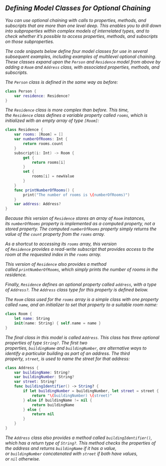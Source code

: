 ## *Defining Model Classes for Optional Chaining*

*You can use optional chaining with calls to properties, methods, and subscripts that are more than one level deep. This enables you to drill down into subproperties within complex models of interrelated types, and to check whether it’s possible to access properties, methods, and subscripts on those subproperties.*

*The code snippets below define four model classes for use in several subsequent examples, including examples of multilevel optional chaining. These classes expand upon the `Person` and `Residence` model from above by adding a `Room` and `Address` class, with associated properties, methods, and subscripts.*

*The `Person` class is defined in the same way as before:*

```swift
class Person {
    var residence: Residence?
}
```

*The `Residence` class is more complex than before. This time, the `Residence` class defines a variable property called `rooms`, which is initialized with an empty array of type `[Room]`:*

```swift
class Residence {
    var rooms: [Room] = []
    var numberOfRooms: Int {
        return rooms.count
    }
    subscript(i: Int) -> Room {
        get {
            return rooms[i]
        }
        set {
            rooms[i] = newValue
        }
    }
    func printNumberOfRooms() {
        print("The number of rooms is \(numberOfRooms)")
    }
    var address: Address?
}
```

*Because this version of `Residence` stores an array of `Room` instances, its `numberOfRooms` property is implemented as a computed property, not a stored property. The computed `numberOfRooms` property simply returns the value of the `count` property from the `rooms` array.*

*As a shortcut to accessing its `rooms` array, this version of `Residence` provides a read-write subscript that provides access to the room at the requested index in the `rooms` array.*

*This version of `Residence` also provides a method called `printNumberOfRooms`, which simply prints the number of rooms in the residence.*

*Finally, `Residence` defines an optional property called `address`, with a type of `Address?`. The `Address` class type for this property is defined below.*

*The `Room` class used for the `rooms` array is a simple class with one property called `name`, and an initializer to set that property to a suitable room name:*

```swift
class Room {
    let name: String
    init(name: String) { self.name = name }
}
```

*The final class in this model is called `Address`. This class has three optional properties of type `String?`. The first two properties, `buildingName` and `buildingNumber`, are alternative ways to identify a particular building as part of an address. The third property, `street`, is used to name the street for that address:*

```swift
class Address {
    var buildingName: String?
    var buildingNumber: String?
    var street: String?
    func buildingIdentifier() -> String? {
        if let buildingNumber = buildingNumber, let street = street {
            return "\(buildingNumber) \(street)"
        } else if buildingName != nil {
            return buildingName
        } else {
            return nil
        }
    }
}
```

*The `Address` class also provides a method called `buildingIdentifier()`, which has a return type of `String?`. This method checks the properties of the address and returns `buildingName` if it has a value, or `buildingNumber` concatenated with `street` if both have values, or `nil` otherwise.*
